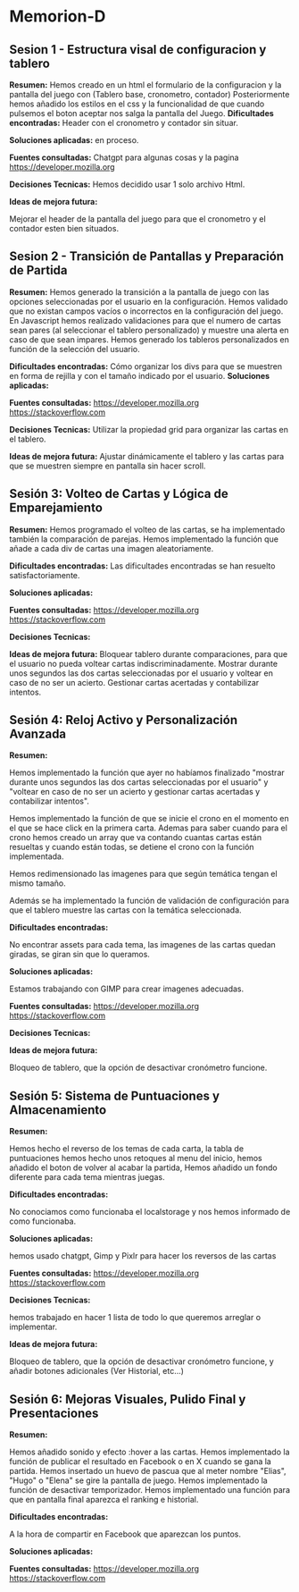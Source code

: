 # Memorion-D

## Sesion 1 - Estructura visal de configuracion y tablero


**Resumen:**
Hemos creado en un html el formulario de la configuracion y la pantalla del juego con (Tablero base, cronometro, contador)
Posteriormente hemos añadido los estilos en el css y la funcionalidad de que cuando pulsemos el boton aceptar nos salga la pantalla del Juego.
**Dificultades encontradas:**
Header con el cronometro y contador sin situar.

**Soluciones aplicadas:**
en proceso.

**Fuentes consultadas:**
Chatgpt para algunas cosas y la pagina https://developer.mozilla.org

**Decisiones Tecnicas:**
Hemos decidido usar 1 solo archivo Html.

**Ideas de mejora futura:**

Mejorar el header de la pantalla del juego para que el cronometro y el contador esten bien situados.

## Sesion 2 - Transición de Pantallas y Preparación de Partida

**Resumen:**
Hemos generado la transición a la pantalla de juego con las opciones seleccionadas por el usuario en la configuración. Hemos validado que no existan campos vacíos o incorrectos en la configuración del juego.
En Javascript hemos realizado validaciones para que el numero de cartas sean pares (al seleccionar el tablero personalizado) y muestre una alerta en caso de que sean impares. Hemos generado los tableros personalizados en función de la selección del usuario. 

**Dificultades encontradas:**
Cómo organizar los divs para que se muestren en forma de rejilla y con el tamaño indicado por el usuario. 
**Soluciones aplicadas:**

**Fuentes consultadas:**
https://developer.mozilla.org
https://stackoverflow.com

**Decisiones Tecnicas:**
Utilizar la propiedad grid para organizar las cartas en el tablero. 

**Ideas de mejora futura:**
Ajustar dinámicamente el tablero y las cartas para que se muestren siempre en pantalla sin hacer scroll.

## Sesión 3: Volteo de Cartas y Lógica de Emparejamiento

**Resumen:**
Hemos programado el volteo de las cartas, se ha implementado también la comparación de parejas.
Hemos implementado la función que añade a cada div de cartas una imagen aleatoriamente.


**Dificultades encontradas:**
Las dificultades encontradas se han resuelto satisfactoriamente. 

**Soluciones aplicadas:**


**Fuentes consultadas:**
https://developer.mozilla.org
https://stackoverflow.com

**Decisiones Tecnicas:**


**Ideas de mejora futura:**
Bloquear tablero durante comparaciones, para que el usuario no pueda voltear cartas indiscriminadamente.
Mostrar durante unos segundos las dos cartas seleccionadas por el usuario y voltear en caso de no ser un acierto.
Gestionar cartas acertadas y contabilizar intentos.


## Sesión 4: Reloj Activo y Personalización Avanzada

**Resumen:**

Hemos implementado la función que ayer no habíamos finalizado "mostrar durante unos segundos las dos cartas seleccionadas por el usuario" y "voltear en caso de no ser un acierto y gestionar cartas acertadas y contabilizar intentos".

Hemos implementado la función de que se inicie el crono en el momento en el que se hace click en la primera carta.
Ademas para saber cuando para el crono hemos creado un array que va contando cuantas cartas están resueltas y cuando están todas, se detiene el crono con la función implementada.

Hemos redimensionado las imagenes para que según temática tengan el mismo tamaño.

Además se ha implementado la función de validación de configuración para que el tablero muestre las cartas con la temática seleccionada. 


**Dificultades encontradas:**

No encontrar assets para cada tema, las imagenes de las cartas quedan giradas, se giran sin que lo queramos. 

**Soluciones aplicadas:**

Estamos trabajando con GIMP para crear imagenes adecuadas.

**Fuentes consultadas:**
https://developer.mozilla.org
https://stackoverflow.com

**Decisiones Tecnicas:**


**Ideas de mejora futura:**

Bloqueo de tablero, que la opción de desactivar cronómetro funcione. 

## Sesión 5: Sistema de Puntuaciones y Almacenamiento

**Resumen:**

Hemos hecho el reverso de los temas de cada carta, la tabla de puntuaciones hemos hecho unos retoques al menu del inicio, hemos añadido el boton de volver al acabar la partida, Hemos añadido un fondo diferente para cada tema mientras juegas.


**Dificultades encontradas:**

No conociamos como funcionaba el localstorage y nos hemos informado de como funcionaba.


**Soluciones aplicadas:**

hemos usado chatgpt, Gimp y Pixlr para hacer los reversos de las cartas


**Fuentes consultadas:**
https://developer.mozilla.org
https://stackoverflow.com

**Decisiones Tecnicas:**

hemos trabajado en hacer 1 lista de todo lo que queremos arreglar o implementar.

**Ideas de mejora futura:**

Bloqueo de tablero, que la opción de desactivar cronómetro funcione, y añadir botones adicionales (Ver Historial, etc...)

## Sesión 6: Mejoras Visuales, Pulido Final y Presentaciones

**Resumen:**

Hemos añadido sonido y efecto :hover a las cartas.
Hemos implementado la función de publicar el resultado en Facebook o en X cuando se gana la partida.
Hemos insertado un huevo de pascua que al meter nombre "Elias", "Hugo" o "Elena" se gire la pantalla de juego. 
Hemos implementado la función de desactivar temporizador.
Hemos implementado una función para que en pantalla final aparezca el ranking e historial.

**Dificultades encontradas:**

A la hora de compartir en Facebook que aparezcan los puntos.

**Soluciones aplicadas:**



**Fuentes consultadas:**
https://developer.mozilla.org
https://stackoverflow.com


